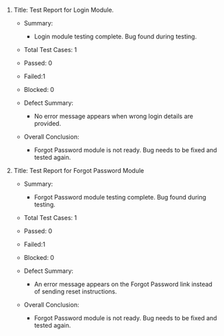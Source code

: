 1. Title: Test Report for Login Module.

   -  Summary:
      - Login module testing complete. Bug found during testing.

   - Total Test Cases: 1
   - Passed: 0
   - Failed:1
   - Blocked: 0

   -  Defect Summary:
      - No error message appears when wrong login details are provided.

   - Overall Conclusion:
      - Forgot Password module is not ready. Bug needs to be fixed and tested again.





2. Title: Test Report for Forgot Password Module 

   - Summary:
      - Forgot Password module testing complete. Bug found during testing.

   - Total Test Cases: 1
   - Passed: 0
   - Failed:1
   - Blocked: 0

   - Defect Summary:
      - An error message appears on the Forgot Password link instead of sending reset instructions.

   - Overall Conclusion:
      - Forgot Password module is not ready. Bug needs to be fixed and tested again.


